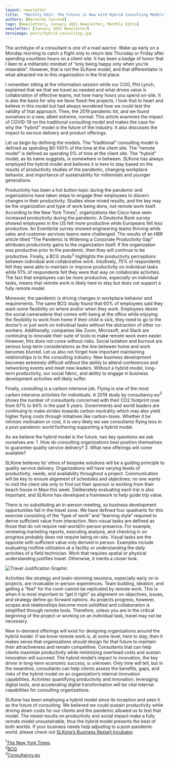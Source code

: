 ```yaml
---
layout: newsletter
title:  "Monthly Edit: The Future is Now with Hybrid Consulting Models"
authors: [Bernardo Jaccoud]
tags: [Newsletters, January 2021 Newsletter, Monthly Edits]
newsletter: [January 2021 Newsletter]
heroimage: posts/hybrid-consulting.jpg
---
```

The architype of a consultant is one of a road warrior. Wake up early on a Monday morning to catch a flight only to return late Thursday or Friday after spending countless hours on a client-site. It has been a badge of honor that I liken to a militaristic mindset of “only being happy only when you’re miserable”. However, that is not the SLKone model, and that differentiator is what attracted me to this organization in the first place. 

I remember sitting at the information session while our COO, Phil Lynch, explained that we that we travel as needed and what drives value is collaboration of effective teams, not how many hours you spend on-site. It is also the basis for why we favor fixed-fee projects. I took that to heart and believe in this model but had always wondered how we could test the validity of that approach. Then, the 2019 pandemic hit, and we found ourselves in a new, albeit extreme, normal. This article examines the impact of COVID-19 on the traditional consulting model and makes the case for why the “hybrid” model is the future of the industry. It also discusses the impact to service delivery and product offerings.

Let us begin by defining the models. The “traditional” consulting model is defined as spending 80-100% of the time at the client site. The “remote model” is defined as spending 0% of time at the client site. The “hybrid” model, as its name suggests, is somewhere in between. SLKone has always employed the hybrid model and believes it is here to stay based on the results of productivity studies of the pandemic, changing workplace behavior, and importance of sustainability for millennials and younger generations.

Productivity has been a hot button topic during the pandemic and organizations have taken steps to engage their employees to discern changes in their productivity. Studies show mixed results, and the key may be the organization and type of work being done, not remote work itself. According to the New York Times<sup>1</sup>, organizations like Cisco have seen increased productivity during the pandemic. A Deutsche Bank survey showed employees in the US felt more productive while Europeans felt less productive. An Eventbrite survey showed engineering teams thriving while sales and customer services teams were challenged. The results of an HBR article titled “The Pandemic Is Widening a Corporate Productivity Gap” attributes productivity gains to the organization itself. If the organization was productive prior to the pandemic, then they will continue to be productive. Finally, a BCG study<sup>2</sup> highlights the productivity perceptions between individual and collaborative work. Intuitively, 75% of respondents felt they were able to maintain or improve productivity on individual tasks while 51% of respondents felt they were that way on collaborate activities. The fact that employees can be more productive, especially on individual tasks, means that remote work is likely here to stay but does not support a fully remote model. 

Moreover, the pandemic is driving changes in workplace behavior and requirements. The same BCG study found that 60% of employees said they want some flexibility on where and/or when they work. Employees desire the social camaraderie that comes with being at the office while enjoying the flexibility to work from home if their child is sick, they need to go to the doctor’s or just work on individual tasks without the distraction of other co-workers. Additionally, companies like Zoom, Microsoft, and Slack are continuing to innovate their suite of tools to make remote work even easier. However, this does not come without risks. Social isolation and burnout are serious long-term considerations as the line between home and work becomes blurred. Let us also not forget how important maintaining relationships is to the consulting industry. New business development becomes extremely difficult without the ability to attend conferences and networking events and meet new leaders. Without a hybrid model, long-term productivity, our social fabric, and ability to engage in business development activities will likely suffer. 

Finally, consulting is a carbon intensive job. Flying is one of the most carbon intensive activities for individuals. A 2019 study by consultancy.eu<sup>3</sup> shows the number of consultants concerned with their CO2 footprint rose from 67% to 84% in the past 5 years. Governments and world leaders are continuing to make strides towards carbon neutrality which may also yield higher flying costs through initiatives like carbon-taxes. Whether it be intrinsic motivation or cost, it is very likely we see consultants flying less in a post-pandemic world furthering supporting a hybrid model.

As we believe the hybrid model is the future, two key questions we ask ourselves are: 1. How do consulting organizations best position themselves to guarantee quality service delivery? 2. What new offerings will come available? 

SLKone believes its’ ethos of bespoke solutions will be a guiding principle to quality service delivery. Organizations will have varying levels of productivity, needs, and availability throughout a project. Communication will be key to ensure alignment of schedules and objectives; no one wants to visit the client site only to find out their sponsor is working from their beach house in Maui this week. Deliberately evaluating each trip is also important, and SLKone has developed a framework to help guide trip value. 

There is no substituting an in-person meeting, so business development opportunities fall in the travel zone. We have defined four quadrants for this exercise consisting of the “type of work” and “learning style” required to derive sufficient value from interaction. Non-visual tasks are defined as those that do not require real-world/in-person presence. For example, reviewing marketing reports, executing analysis, and checking in on progress probably does not require being on-site. Visual tasks are the opposite with sufficient value only derived in person. Examples include evaluating roofline utilization at a facility or understanding the daily activities of a field technician. Work that requires spatial or physical understanding justifies travel. Otherwise, it merits a closer look.  

<img src="https://slkone.com/images/figure.jpg" alt="Travel Justification Graphic">

Activities like strategy and brain-storming sessions, especially early on in projects, are invaluable in-person experiences. Team building, ideation, and getting a “feel” for the room cannot be replicated by remote work. This is when it is most important to “get it right” as alignment on objectives, issues, and strategy define go-forward options. As projects progress, however, scopes and relationships become more solidified and collaboration is simplified through remote tools. Therefore, unless you are in the critical beginning of the project or working on an individual task, travel may not be necessary. 

New in-demand offerings will exist for designing organizations around the hybrid model. If we know remote work is, at some level, here to stay, then it makes sense that organizations should design for that future to maintain their attractiveness and remain competitive. Consultants that can help clients maximize productivity while minimizing overhead costs and sustain innovation will succeed. The hybrid model’s impact to innovation, the key driver in long-term economic success, is unknown. Only time will tell, but in the meantime, consultants can help clients assess the benefits, gaps, and risks of the hybrid model on an organization’s internal innovation capabilities. Activities quantifying productivity and innovation, leveraging digital tools, and accelerating digital transformation will be vital internal capabilities for consulting organizations. 

SLKone has been employing a hybrid model since its inception and sees it as the future of consulting. We believed we could sustain productivity while driving down costs for our clients and the pandemic allowed us to test that model. The mixed results on productivity and social impact make a fully remote model unsustainable, thus the hybrid model presents the best of both worlds. If your business needs help adjusting to a post-pandemic world, please check out <a href="https://slkone.com/restart/">SLKone’s Business Restart Incubator</a>.

<sup>1</sup><a href="https://nyti.ms/2IQ9rm6">The New York Times</a><br>
<sup>2</sup><a href="https://on.bcg.com/3qYwCf8">BCG</a><br>
<sup>3</sup><a href="https://bit.ly/3gNzGpQ">Consultancy.eu</a>
